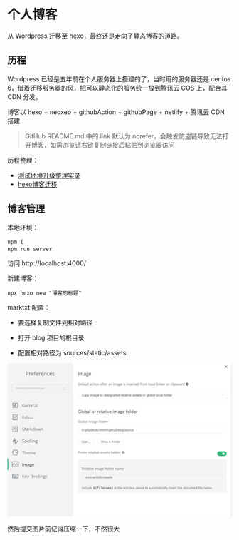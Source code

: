 # 个人博客

从 Wordpress 迁移至 hexo，最终还是走向了静态博客的道路。

## 历程

Wordpress 已经是五年前在个人服务器上搭建的了，当时用的服务器还是 centos 6，借着迁移服务器的风，把可以静态化的服务统一放到腾讯云 COS 上，配合其 CDN 分发。

博客以 hexo + neoxeo + githubAction + githubPage + netlify + 腾讯云 CDN 搭建

> GitHub README.md 中的 link 默认为 norefer，会触发防盗链导致无法打开博客，如需浏览请右键复制链接后粘贴到浏览器访问

历程整理：

- [测试环境升级整理实录](https://blog.wj2015.com/2022/05/11/%E6%B5%8B%E8%AF%95%E7%8E%AF%E5%A2%83%E5%8D%87%E7%BA%A7%E6%95%B4%E7%90%86%E5%AE%9E%E5%BD%95/)
- [hexo博客迁移](https://blog.wj2015.com/2022/05/08/hexo%E5%8D%9A%E5%AE%A2%E8%BF%81%E7%A7%BB/)

## 博客管理

本地环境：

```shell
npm i
npm run server
```
访问 http://localhost:4000/

新建博客：

```shell
npx hexo new "博客的标题"
```

marktxt 配置：

- 要选择复制文件到相对路径

- 打开 blog 项目的根目录

- 配置相对路径为 sources/static/assets

![](source/static/assets/2023-02-20-23-29-08-image.png)

然后提交图片前记得压缩一下，不然很大
